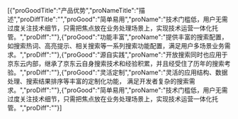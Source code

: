 [{"proGoodTitle":"产品优势","proNameTitle":"描述","proDiffTitle":"","proGood":"简单易用","proName":"技术门槛低，用户无需过度关注技术细节，只需把焦点放在业务处理场景上，实现技术运营一体化托管。","proDiff":""},{"proGood":"功能丰富","proName":"提供丰富的搜索配置，如搜索热词、高亮提示、相关搜索等一系列搜索功能配置，满足用户多场景业务需求。","proDiff":""},{"proGood":"源自实践","proName":"开放搜索同时也应用于京东云内部，继承了京东云自身搜索技术和经验积累，并且经受住了历年的搜索考验。","proDiff":""},{"proGood":"灵活定制","proName":"灵活的应用结构、数据处理、搜索结果排序等丰富的定制化功能， 满足开发者复杂的搜索需求。","proDiff":""},{"proGood":"简单易用","proName":"技术门槛低，用户无需过度关注技术细节，只需把焦点放在业务处理场景上，实现技术运营一体化托管。","proDiff":""}]